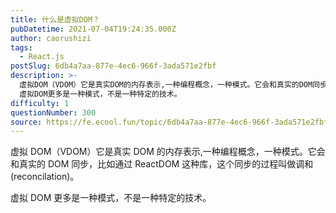 ```yaml
---
title: 什么是虚拟DOM？
pubDatetime: 2021-07-04T19:24:35.000Z
author: caorushizi
tags:
  - React.js
postSlug: 6db4a7aa-877e-4ec6-966f-3ada571e2fbf
description: >-
  虚拟DOM（VDOM）它是真实DOM的内存表示,一种编程概念，一种模式。它会和真实的DOM同步，比如通过ReactDOM这种库，这个同步的过程叫做调和(reconcilation)。
  虚拟DOM更多是一种模式，不是一种特定的技术。
difficulty: 1
questionNumber: 300
source: https://fe.ecool.fun/topic/6db4a7aa-877e-4ec6-966f-3ada571e2fbf
---
```


虚拟 DOM（VDOM）它是真实 DOM 的内存表示,一种编程概念，一种模式。它会和真实的 DOM 同步，比如通过 ReactDOM 这种库，这个同步的过程叫做调和(reconcilation)。

虚拟 DOM 更多是一种模式，不是一种特定的技术。
